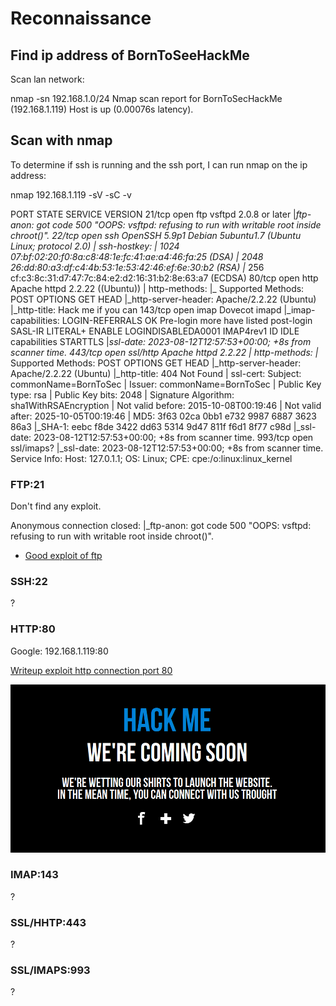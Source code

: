 # Reconnaissance

## Find ip address of BornToSeeHackMe 

Scan lan network:

nmap -sn 192.168.1.0/24
Nmap scan report for BornToSecHackMe (192.168.1.119)
Host is up (0.00076s latency).

## Scan with nmap

To determine if ssh is running and the ssh port, I can run nmap on the ip address:

nmap 192.168.1.119 -sV -sC -v

PORT    STATE SERVICE    VERSION
21/tcp  open  ftp        vsftpd 2.0.8 or later
|_ftp-anon: got code 500 "OOPS: vsftpd: refusing to run with writable root inside chroot()".
22/tcp  open  ssh        OpenSSH 5.9p1 Debian 5ubuntu1.7 (Ubuntu Linux; protocol 2.0)
| ssh-hostkey: 
|   1024 07:bf:02:20:f0:8a:c8:48:1e:fc:41:ae:a4:46:fa:25 (DSA)
|   2048 26:dd:80:a3:df:c4:4b:53:1e:53:42:46:ef:6e:30:b2 (RSA)
|_  256 cf:c3:8c:31:d7:47:7c:84:e2:d2:16:31:b2:8e:63:a7 (ECDSA)
80/tcp  open  http       Apache httpd 2.2.22 ((Ubuntu))
| http-methods: 
|_  Supported Methods: POST OPTIONS GET HEAD
|_http-server-header: Apache/2.2.22 (Ubuntu)
|_http-title: Hack me if you can
143/tcp open  imap       Dovecot imapd
|_imap-capabilities: LOGIN-REFERRALS OK Pre-login more have listed post-login SASL-IR LITERAL+ ENABLE LOGINDISABLEDA0001 IMAP4rev1 ID IDLE capabilities STARTTLS
|_ssl-date: 2023-08-12T12:57:53+00:00; +8s from scanner time.
443/tcp open  ssl/http   Apache httpd 2.2.22
| http-methods: 
|_  Supported Methods: POST OPTIONS GET HEAD
|_http-server-header: Apache/2.2.22 (Ubuntu)
|_http-title: 404 Not Found
| ssl-cert: Subject: commonName=BornToSec
| Issuer: commonName=BornToSec
| Public Key type: rsa
| Public Key bits: 2048
| Signature Algorithm: sha1WithRSAEncryption
| Not valid before: 2015-10-08T00:19:46
| Not valid after:  2025-10-05T00:19:46
| MD5:   3f63 02ca 0bb1 e732 9987 6887 3623 86a3
|_SHA-1: eebc f8de 3422 dd63 5314 9d47 811f f6d1 8f77 c98d
|_ssl-date: 2023-08-12T12:57:53+00:00; +8s from scanner time.
993/tcp open  ssl/imaps?
|_ssl-date: 2023-08-12T12:57:53+00:00; +8s from scanner time.
Service Info: Host: 127.0.1.1; OS: Linux; CPE: cpe:/o:linux:linux_kernel

### FTP:21

Don't find any exploit.

Anonymous connection closed:
|_ftp-anon: got code 500 "OOPS: vsftpd: refusing to run with writable root inside chroot()".

- [Good exploit of ftp](https://medium.com/@kubotortech/pentesting-exploiting-ftp-cba8ec81968e)

### SSH:22

?

### HTTP:80

Google: 192.168.1.119:80

[Writeup exploit http connection port 80](/writeup_http.md)

![website img](/README/hackme.png)

### IMAP:143

?

### SSL/HHTP:443

?

### SSL/IMAPS:993

?
